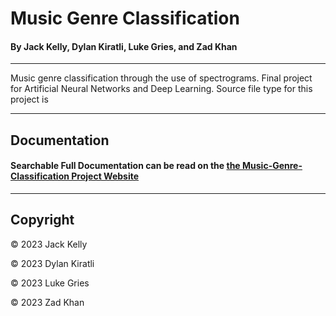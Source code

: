 # Music Genre Classification

#### By Jack Kelly, Dylan Kiratli, Luke Gries, and Zad Khan

----

Music genre classification through the use of spectrograms. 
Final project for Artificial Neural Networks and Deep Learning.
Source file type for this project is 

---
## Documentation

#### Searchable Full Documentation can be read on the [the Music-Genre-Classification Project Website](https://jkelly423.github.io/music-genre-classification/)


---
## Copyright
&copy; 2023 Jack Kelly

&copy; 2023 Dylan Kiratli

&copy; 2023 Luke Gries

&copy; 2023 Zad Khan
